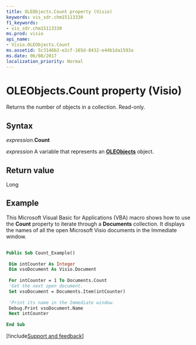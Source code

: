 ```yaml
---
title: OLEObjects.Count property (Visio)
keywords: vis_sdr.chm15113330
f1_keywords:
- vis_sdr.chm15113330
ms.prod: visio
api_name:
- Visio.OLEObjects.Count
ms.assetid: 5c3146b2-e2cf-165d-8432-e44b1da1593a
ms.date: 06/08/2017
localization_priority: Normal
---
```



# OLEObjects.Count property (Visio)

Returns the number of objects in a collection. Read-only.


## Syntax

_expression_.**Count**

_expression_ A variable that represents an **[OLEObjects](Visio.OLEObjects.md)** object.


## Return value

Long


## Example

This Microsoft Visual Basic for Applications (VBA) macro shows how to use the  **Count** property to iterate through a **Documents** collection. It displays the names of all the open Microsoft Visio documents in the Immediate window.


```vb
 
Public Sub Count_Example() 
 
 Dim intCounter As Integer 
 Dim vsoDocument As Visio.Document 
 
 For intCounter = 1 To Documents.Count 
 'Get the next open document. 
 Set vsoDocument = Documents.Item(intCounter) 
 
 'Print its name in the Immediate window. 
 Debug.Print vsoDocument.Name 
 Next intCounter 
 
End Sub
```

[!include[Support and feedback](~/includes/feedback-boilerplate.md)]